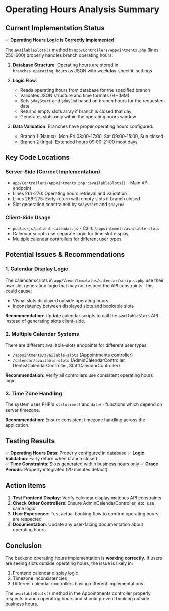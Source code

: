 # Operating Hours Analysis Summary

## Current Implementation Status

✅ **Operating Hours Logic is Correctly Implemented**

The `availableSlots()` method in `app/Controllers/Appointments.php` (lines 250-600) properly handles branch operating hours:

1. **Database Structure**: Operating hours are stored in `branches.operating_hours` as JSON with weekday-specific settings
2. **Logic Flow**: 
   - Reads operating hours from database for the specified branch
   - Validates JSON structure and time formats (HH:MM)
   - Sets `$dayStart` and `$dayEnd` based on branch hours for the requested date
   - Returns empty slots array if branch is closed that day
   - Generates slots only within the operating hours window

3. **Data Validation**: Branches have proper operating hours configured:
   - Branch 1 (Nabua): Mon-Fri 08:00-17:00, Sat 09:00-15:00, Sun closed
   - Branch 2 (Iriga): Extended hours 09:00-21:00 most days

## Key Code Locations

### Server-Side (Correct Implementation)
- `app/Controllers/Appointments.php::availableSlots()` - Main API endpoint
- Lines 261-276: Operating hours retrieval and validation
- Lines 266-275: Early return with empty slots if branch closed
- Slot generation constrained by `$dayStart` and `$dayEnd`

### Client-Side Usage
- `public/js/patient-calendar.js` - Calls `/appointments/available-slots`
- Calendar scripts use separate logic for time slot display
- Multiple calendar controllers for different user types

## Potential Issues & Recommendations

### 1. Calendar Display Logic
The calendar scripts in `app/Views/templates/calendar/scripts.php` use their own slot generation logic that may not respect the API constraints. This could cause:
- Visual slots displayed outside operating hours
- Inconsistency between displayed slots and bookable slots

**Recommendation**: Update calendar scripts to call the `availableSlots` API instead of generating slots client-side.

### 2. Multiple Calendar Systems
There are different available-slots endpoints for different user types:
- `/appointments/available-slots` (Appointments controller)
- `/calendar/available-slots` (AdminCalendarController, DentistCalendarController, StaffCalendarController)

**Recommendation**: Verify all controllers use consistent operating hours logic.

### 3. Time Zone Handling
The system uses PHP's `strtotime()` and `date()` functions which depend on server timezone.

**Recommendation**: Ensure consistent timezone handling across the application.

## Testing Results

✅ **Operating Hours Data**: Properly configured in database
✅ **Logic Validation**: Early return when branch closed  
✅ **Time Constraints**: Slots generated within business hours only
✅ **Grace Periods**: Properly integrated (20 minutes default)

## Action Items

1. **Test Frontend Display**: Verify calendar display matches API constraints
2. **Check Other Controllers**: Ensure AdminCalendarController, etc. use same logic
3. **User Experience**: Test actual booking flow to confirm operating hours are respected
4. **Documentation**: Update any user-facing documentation about operating hours

## Conclusion

The backend operating hours implementation is **working correctly**. If users are seeing slots outside operating hours, the issue is likely in:
1. Frontend calendar display logic
2. Timezone inconsistencies
3. Different calendar controllers having different implementations

The `availableSlots()` method in the Appointments controller properly respects branch operating hours and should prevent booking outside business hours.